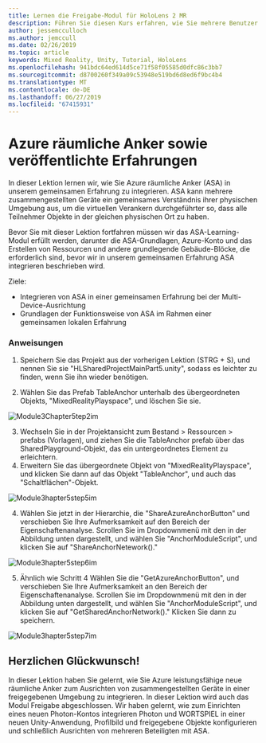 ```yaml
---
title: Lernen die Freigabe-Modul für HoloLens 2 MR
description: Führen Sie diesen Kurs erfahren, wie Sie mehrere Benutzer freigegebene Umgebungen innerhalb einer HoloLens-2-Anwendung zu implementieren.
author: jessemcculloch
ms.author: jemccull
ms.date: 02/26/2019
ms.topic: article
keywords: Mixed Reality, Unity, Tutorial, HoloLens
ms.openlocfilehash: 941bdc64ed614d5ce71f58f05585d0dfc86c3bb7
ms.sourcegitcommit: d8700260f349a09c53948e519bd6d8ed6f9bc4b4
ms.translationtype: MT
ms.contentlocale: de-DE
ms.lasthandoff: 06/27/2019
ms.locfileid: "67415931"
---
```

# <a name="azure-spatial-anchors-and-shared-experiences"></a>Azure räumliche Anker sowie veröffentlichte Erfahrungen

In dieser Lektion lernen wir, wie Sie Azure räumliche Anker (ASA) in unserem gemeinsamen Erfahrung zu integrieren. ASA kann mehrere zusammengestellten Geräte ein gemeinsames Verständnis ihrer physischen Umgebung aus, um die virtuellen Verankern durchgeführter so, dass alle Teilnehmer Objekte in der gleichen physischen Ort zu haben.

Bevor Sie mit dieser Lektion fortfahren müssen wir das ASA-Learning-Modul erfüllt werden, darunter die ASA-Grundlagen, Azure-Konto und das Erstellen von Ressourcen und andere grundlegende Gebäude-Blöcke, die erforderlich sind, bevor wir in unserem gemeinsamen Erfahrung ASA integrieren beschrieben wird.

Ziele:

- Integrieren von ASA in einer gemeinsamen Erfahrung bei der Multi-Device-Ausrichtung
- Grundlagen der Funktionsweise von ASA im Rahmen einer gemeinsamen lokalen Erfahrung

### <a name="instructions"></a>Anweisungen

1. Speichern Sie das Projekt aus der vorherigen Lektion (STRG + S), und nennen Sie sie "HLSharedProjectMainPart5.unity", sodass es leichter zu finden, wenn Sie ihn wieder benötigen.

2. Wählen Sie das Prefab TableAnchor unterhalb des übergeordneten Objekts, "MixedRealityPlayspace", und löschen Sie sie.

![Module3Chapter5tep2im](images/module3chapter5step2im.PNG)



3.  Wechseln Sie in der Projektansicht zum Bestand > Ressourcen > prefabs (Vorlagen), und ziehen Sie die TableAnchor prefab über das SharedPlayground-Objekt, das ein untergeordnetes Element zu erleichtern.
4.  Erweitern Sie das übergeordnete Objekt von "MixedRealityPlayspace", und klicken Sie dann auf das Objekt "TableAnchor", und auch das "Schaltflächen"-Objekt. 

![Module3hapter5step5im](images/module3chapter5step5im.PNG)

4. Wählen Sie jetzt in der Hierarchie, die "ShareAzureAnchorButton" und verschieben Sie Ihre Aufmerksamkeit auf den Bereich der Eigenschaftenanalyse. Scrollen Sie im Dropdownmenü mit den in der Abbildung unten dargestellt, und wählen Sie "AnchorModuleScript", und klicken Sie auf "ShareAnchorNetework()."

![Module3hapter5step6im](images/module3chapter5step6im.PNG)

5. Ähnlich wie Schritt 4 Wählen Sie die "GetAzureAnchorButton", und verschieben Sie Ihre Aufmerksamkeit an den Bereich der Eigenschaftenanalyse. Scrollen Sie im Dropdownmenü mit den in der Abbildung unten dargestellt, und wählen Sie "AnchorModuleScript", und klicken Sie auf "GetSharedAnchorNetwork()." Klicken Sie dann zu speichern.

![Module3hapter5step7im](images/module3chapter5step7im.PNG)




## <a name="congratulations"></a>Herzlichen Glückwunsch!

In dieser Lektion haben Sie gelernt, wie Sie Azure leistungsfähige neue räumliche Anker zum Ausrichten von zusammengestellten Geräte in einer freigegebenen Umgebung zu integrieren. In dieser Lektion wird auch das Modul Freigabe abgeschlossen. Wir haben gelernt, wie zum Einrichten eines neuen Photon-Kontos integrieren Photon und WORTSPIEL in einer neuen Unity-Anwendung, Profilbild und freigegebene Objekte konfigurieren und schließlich Ausrichten von mehreren Beteiligten mit ASA. 

